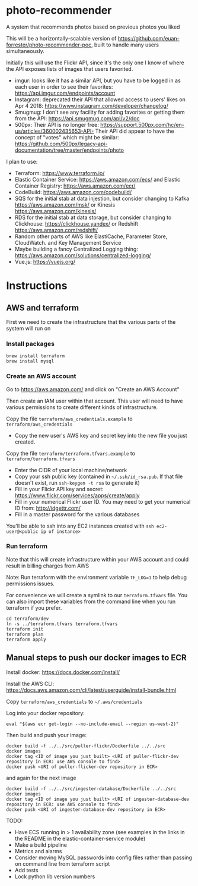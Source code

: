 # photo-recommender
A system that recommends photos based on previous photos you liked

This will be a horizontally-scalable version of https://github.com/euan-forrester/photo-recommender-poc, built to handle many users simultaneously.

Initially this will use the Flickr API, since it's the only one I know of where the API exposes lists of images that users favorited.

- imgur: looks like it has a similar API, but you have to be logged in as each user in order to see their favorites: https://api.imgur.com/endpoints/account
- Instagram: deprecated their API that allowed access to users' likes on Apr 4 2018: https://www.instagram.com/developer/changelog/
- Smugmug: I don't see any facility for adding favorites or getting them from the API: https://api.smugmug.com/api/v2/doc
- 500px: Their API is no longer free: https://support.500px.com/hc/en-us/articles/360002435653-API- Their API did appear to have the concept of "votes" which might be similar: https://github.com/500px/legacy-api-documentation/tree/master/endpoints/photo 

I plan to use:
- Terraform: https://www.terraform.io/
- Elastic Container Service: https://aws.amazon.com/ecs/ and Elastic Container Registry: https://aws.amazon.com/ecr/
- CodeBuild: https://aws.amazon.com/codebuild/
- SQS for the initial stab at data injestion, but consider changing to Kafka https://aws.amazon.com/msk/ or Kinesis https://aws.amazon.com/kinesis/
- RDS for the initial stab at data storage, but consider changing to Clickhouse: https://clickhouse.yandex/ or Redshift https://aws.amazon.com/redshift/
- Random other parts of AWS like ElastiCache, Parameter Store, CloudWatch. and Key Management Service
- Maybe building a fancy Centralized Logging thing: https://aws.amazon.com/solutions/centralized-logging/
- Vue.js: https://vuejs.org/

# Instructions

## AWS and terraform

First we need to create the infrastructure that the various parts of the system will run on

### Install packages

```
brew install terraform
brew install mysql
```

### Create an AWS account

Go to https://aws.amazon.com/ and click on "Create an AWS Account"

Then create an IAM user within that account. This user will need to have various permissions to create different kinds of infrastructure.

Copy the file `terraform/aws_credentials.example` to `terraform/aws_credentials`
- Copy the new user's AWS key and secret key into the new file you just created.

Copy the file `terraform/terraform.tfvars.example` to `terraform/terraform.tfvars` 
- Enter the CIDR of your local machine/network
- Copy your ssh public key (contained in `~/.ssh/id_rsa.pub`. If that file doesn't exist, run `ssh-keygen -t rsa` to generate it)
- Fill in your Flickr API key and secret: https://www.flickr.com/services/apps/create/apply
- Fill in your numerical Flickr user ID. You may need to get your numerical ID from: http://idgettr.com/
- Fill in a master password for the various databases

You'll be able to ssh into any EC2 instances created with `ssh ec2-user@<public ip of instance>`

### Run terraform

Note that this will create infrastructure within your AWS account and could result in billing charges from AWS

Note: Run terraform with the environment variable `TF_LOG=1` to help debug permissions issues.

For convenience we will create a symlink to our `terraform.tfvars` file. You can also import these variables from the command line when you run terraform if you prefer.

```
cd terraform/dev
ln -s ../terraform.tfvars terraform.tfvars
terraform init
terraform plan
terraform apply
```

## Manual steps to push our docker images to ECR

Install docker: https://docs.docker.com/install/

Install the AWS CLI: https://docs.aws.amazon.com/cli/latest/userguide/install-bundle.html

Copy `terraform/aws_credentials` to `~/.aws/credentials`

Log into your docker repository:

```
eval "$(aws ecr get-login --no-include-email --region us-west-2)"
```

Then build and push your image:

```
docker build -f ../../src/puller-flickr/Dockerfile ../../src
docker images
docker tag <ID of image you just built> <URI of puller-flickr-dev repository in ECR: use AWS console to find>
docker push <URI of puller-flicker-dev repository in ECR>
```

and again for the next image

```
docker build -f ../../src/ingester-database/Dockerfile ../../src
docker images
docker tag <ID of image you just built> <URI of ingester-database-dev repository in ECR: use AWS console to find>
docker push <URI of ingester-database-dev repository in ECR>
```

TODO:

- Have ECS running in > 1 availability zone (see examples in the links in the README in the elastic-container-service module)
- Make a build pipeline
- Metrics and alarms
- Consider moving MySQL passwords into config files rather than passing on command line from terraform script
- Add tests
- Lock python lib version numbers